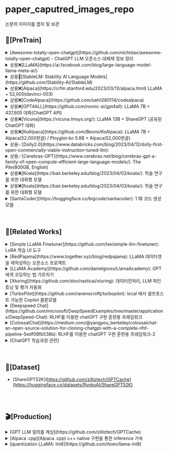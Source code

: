 
# paper_caputred_images_repo
논문의 이미지를 캡처 및 보관



## 🎁[PreTrain]

<details>
<summary>[Awesome-totally-open-chatgpt](https://github.com/nichtdax/awesome-totally-open-chatgpt) - ChatGPT LLM 오픈소스 대체제 정보 정리</summary>

```
- ChatGPT는 채팅을 위한 RLHF가 적용된 GPT-3.5
- 채팅 시스템을 위한 다른 언어 모델을 적용한 오픈소스들만 나열
- 4가지 태그로 구분
  - B: Bare(데이터 없음, 모델 가중치 없음, 채팅 시스템 없음)
  - M: Mildly bare(데이터 있음, 모델 가중치 있음, API를 이용한 기본 채팅)
  - F: Full(데이터 있음, 모델 가중치 있음, TUI와 GUI를 포함한 팬시한 채팅 시스템)
  - C: Complicated(세미 오픈소스, 실제론 오픈소스 아님, 클로즈 모델 기반,..)
- 리스트
  - lucidrains/PaLM-rlhf-pytorch : Bare
  - togethercomputer/OpenChatKit : Full
  - oobabooga/text-generation-webui : Full
  - KoboldAI/KoboldAI-Client : Full
  - LAION-AI/Open-Assistant : Full
  - tatsu-lab/stanford_alpaca : Complicated
  - BlinkDL/ChatRWKV : Full
  - THUDM/ChatGLM-6B : Full
  - bigscience-workshop/xmtf : Standard
  - carperai/trlx : Bare
  - databrickslabs/dolly : Standard
  - LianjiaTech/BELLE : Standard
  - ethanyanjiali/minChatGPT : Standard
  - cerebras/Cerebras-GPT : Standard
  - TavernAI/TavernAI : Full
  - Cohee1207/SillyTavern : Full
  - h2oai/h2ogpt : full
  - mlc-ai/web-llm : Full
  - Stability-AI/StableLM : Full
  - clue-ai/ChatYuan : Full
```

</details>

<details>
<summary>상용❌[LLaMA](https://ai.facebook.com/blog/large-language-model-llama-meta-ai/)</summary>
<div markdown="1">
  
  ```
- 7B, 13B, 33B, 65B 의 4가지 사이즈로 공개
- 훨씬 작은 규모지만, 데이터 학습 강화 및 파인 튜닝하여 더 큰 규모의 모델과 비교가능한 효율적인 모델
- 33B/65B는 1조 4천억개의 토큰으로 훈련됨(7B는 1조)
- "13B 모델이 175B인 GPT-3보다 뛰어나고, 65B는 훨씬 더 큰 Chinchilla70B 및 PaLM-540B 와 경쟁 가능"
- 인공지능 연구등 비상업적 용도로만 활용 가능(신청하여 승인 필요)
  ```
</div>
</details>


<details>
<summary>상용🔺[StableLM: Stability AI Language Models](https://github.com/Stability-AI/StableLM)</summary>
<div markdown="1">
  
  ```
- 3B/7B 모델을 공개, 15B/30B/65B 모델도 공개 예정이고 175B까지 계획중. 학습코드는 공개되어 있지 않음.
- 모델은 CC BY-SA-4.0 라이센스로 출처 표기시 상업적 이용 가능
- 오픈 데이터셋인 The Pile에 기반했지만 3배 크기인 1.5T 토큰을 가지는 새로운 데이터셋으로 훈련
- 컨텍스트 길이는 4096 토큰
- PoC로 Alpaca 프로시져를 따라서 파인튜닝한 StableLM-Tuned-Alpha-7B 모델도 공개
- 5개의 대화형 데이터셋을 이용 : Stanford's Alpaca, Nomic-AI's gpt4all, RyokoAI's ShareGPT52K datasets, Databricks labs' Dolly, Anthropic's HH
- 챗봇 데모는 Hugging Face에 공개
  ```
</div>
</details>

<details>
<summary>상용❌[Alpaca](https://crfm.stanford.edu/2023/03/13/alpaca.html) LLaMA + 52,000(davinci-003)</summary>

  ```
-   LLaMA 모델의 큰 약점은 질문-답변을 위한 "명령어-튜닝"이 부족하다는 것
-   OpenAI의 큰 혁신중 하나는 GPT-3에 명령어 튜닝을 추가한 것
-   스탠포드 CRFM에서 메타의 LLaMA 7B를 52K Instruction-Following 데이터를 통해서 파인튜닝
-   OpenAI의 GPT-3.5(text-davinci-003)와 비슷하게 동작하지만, 매우 작고 저렴
-   스탠포드는 여기에 52000개의 훈련 예제를 제공하고 $100 만으로 훈련 가능하게 해줌
-   가장 작은 7B 모델은 이제 라즈베리파이/모바일 폰에서도 도는데, 매우 인상적인 결과를 뽑아내줌
-   하지만, 아직 상업용은 아님(3가지 이유에서 불가능. LLaMA의 라이센스/명령어셋 데이터를 OpenAI 모델에서 만들어냄/안전조치를 설계하지 않음)
-   Alpaca는 52K의 예제와 $100의 비용으로도 7B 모델(4bit 양자화로 4GB로 줄인) 파인 튜닝이 가능하며, 최신 text-davinci-003 과 비슷한 결과를 낼수 있다는 것을 보여줌
  ```
  
</div>
</details>

<details>
<summary>상용❌[CodeAlpaca](https://github.com/sahil280114/codealpaca)</summary>



  ```
-   스탠포드 Alpaca 7B/13B 기반으로 개발자가 코딩 작업에 사용하기 좋게 튜닝한 모델
-   코드 생성에 관련된 20K 짜리 Instruction Following 데이터([`data/code_alpaca_20k.json`](https://github.com/sahil280114/codealpaca/blob/master/data/code_alpaca_20k.json)로 교체 (Self-Instruct 기술 이용)
-   데이터 생성 파이프라인을 일부 수정: 일반 작업이 아닌 코드 생성/편집/최적화에 관련되게 프롬프트를 변경
-   Hugging Face 훈련 코드와 Deepspeed 로 파인 튜닝
  ```
  
</div>
</details>

<details>
<summary>상용❌[GPT4ALL](https://github.com/nomic-ai/gpt4all): LLaMA 7B + 437,605 대화(ChatGPT API)</summary>

```
- 어시스턴트 스타일 대규모 언어모델
- 수집된 데이터, 데이터 수집 프로시져, 훈련 코드, 최종 모델 가중치 등을 모두 공개
- GPT 3.5 Turbo로 생성된 800k 데이터(코드/스토리/대화)로 훈련
- LAION OIG, 스택오버플로우의 코딩 질문, Big-Science/P3 의 명령어 튜닝 등을 기본 데이터 셋으로 활용
- 스탠포드 알파카 등을 참고하고, 데이터를 ATLAS에 올려서 큐레이션 및 클리닝 진행
```
</details>

<details>
<summary>상용❌[Vicuna](https://vicuna.lmsys.org/): LLaMA 13B + ShareGPT (공유된 ChatGPT 대화)</summary>

```
- LLaMA 를 ShareGPT에 공유된 7만개의 사용자 대화로 파인 튜닝
- ChatGPT 및 구글 Bard 대비 90% 이상의 품질을 보여줌
- 훈련/서빙 코드 및 온라인 데모 포함
- Alpaca 에 메모리 최적화 적용 및 다단계 대화를 고려하고, Spot Instance로 비용을 절감(훈련비용은 약 $300 정도)
```
</details>


<details>
<summary>상용❌[KoAlpaca](https://github.com/Beomi/KoAlpaca): LLaMA 7B + Alpaca(52,000한글) / Ployglot-ko 5.8B + Alpaca(52,000한글)</summary>

```
- 스탠포드의 Alpaca 모델 학습방식과 동일한 방식으로 학습
- 백본모델로 Polyglot-ko 5.8B 와 LLaMA 7B 를 이용
- LLaMA는 한국어 데이터셋 학습이 부족해서 한국어 성능이 낮음, 한국어 모델을 추가로 학습
- LLaMA의 52k 명령어 데이터 셋은 DeepL API로 번역
```
</details>

<details>
<summary>상용✅[Dolly2.0](https://www.databricks.com/blog/2023/04/12/dolly-first-open-commercially-viable-instruction-tuned-llm): </summary>

```
- 세계 최초의 진정한 개방형 Instruction-Tuned LLM
- 전체 훈련 코드, 데이터 셋, 모델 가중치를 모두 공개. 즉 개인/회사 누구든 자신의 강력한 LLM을 생성 및 소유 가능
- 사람이 생성한 명령어 databricks-dolly-15k 데이터셋으로 파인 튜닝
- 15000개의 프롬프트/답변 페어. 누구나 변경/확장 가능하며 상업용도로도 사용 가능
  (Alpaca, Koala, GPT4All, Vicuna 등은 모두 상업용 사용 불가)
- 이 데이터는 5천명의 databricks 직원들이 직접 작성한 것
- EleutherAI pythia 12B 파라미터 언어 모델 기반
```
</details>

<details>
<summary>상용✅[Cerebras-GPT](https://www.cerebras.net/blog/cerebras-gpt-a-family-of-open-compute-efficient-large-language-models/): The Pile(800GB, English)</summary>

```
- OpenAI GPT-3을 기반으로 deepmind가 2022.3월 공개
- Chinchilla 방식으로 학습
- 학습 시간이 짧고, 비용이 낮고, 소비 전력이 적은 것이 특징
- 모델, 가중치, 체크포인트 모두 Apache 2.0 라이선스로 공개
- 111m, 256m, 590m, 1.3B, 2.7B, 6.7B, 13B 공개
- 타 모델 대비 높은 효율을 보인다고 주장
```
</details>

<details>
<summary>상용❌[Koala](https://bair.berkeley.edu/blog/2023/04/03/koala/): 학술 연구를 위한 대화형 모델</summary>

```
- Alpaca와 비슷하게 LLaMA를 대화 및 명령 셋으로 훈련한 Koala-13B 모델
- 다양한 쿼리에 대해 Alpaca 보다 선호되는 결과를 생성하며, 적어도 절반 이상의 경우에 ChatGPT와 동일한 응답 생성 가능
- 웹에서 수집한 오픈소스 대화 데이터로 Supervised Fine-Tuning
  - ShareGPT의 60K 대화
  - HC3의 87K 질답 예제
  - Open Instruction Generalist (OIG)
  - Stanford Alpaca 가 공개한 52K 데이터셋
  - Anthropic HH (160K)
  - OpenAI WebGPT (20K))
  - OpenAI Summarization (93K)
```
</details>


<details>
<summary>상용❌[Koala](https://bair.berkeley.edu/blog/2023/04/03/koala/): 학술 연구를 위한 대화형 모델</summary>

```
- Alpaca와 비슷하게 LLaMA를 대화 및 명령 셋으로 훈련한 Koala-13B 모델
- 다양한 쿼리에 대해 Alpaca 보다 선호되는 결과를 생성하며, 적어도 절반 이상의 경우에 ChatGPT와 동일한 응답 생성 가능
- 웹에서 수집한 오픈소스 대화 데이터로 Supervised Fine-Tuning
  - ShareGPT의 60K 대화
  - HC3의 87K 질답 예제
  - Open Instruction Generalist (OIG)
  - Stanford Alpaca 가 공개한 52K 데이터셋
  - Anthropic HH (160K)
  - OpenAI WebGPT (20K))
  - OpenAI Summarization (93K)
```
</details>


<details>
<summary>[SantaCoder](https://huggingface.co/bigcode/santacoder): 1.1B 코드 생성 모델</summary>

```
- Python, Java, Javascript 코드로 학습한 멀티언어 랭귀지 모델
- LTR 생성 및 Infilling에서 페이스북의 InCoder(6.7B) / 세일즈포스의 CodeGen-Multi (2.7B) 보다는 뛰어나다고
- BigCode가 공개했던 The-Stack v1.1(6TB) 데이터셋의 일부를 사용
```
</details>





<br>
<br>

## 🎢[Related Works]

<details>
<summary>[Simple LLaMA Finetuner](https://github.com/lxe/simple-llm-finetuner): LoRA 학습 UI 도구</summary>

```
- 초보자도 쉽게 LLaMA-7B를 파인 튜닝 할수 있게 해주는 간단하고 직관적인 UI 도구
  - 데이터셋 관리, 파라미터 커스터마이징, 모델을 학습하고, 추론 기능을 평가
- PEFT 라이브러로 LoRA를 이용, 일반 NVIDIA GPU에서도 실행 가능
- Linux 또는 WSL, 16GB 이상의 램을 가진 최신 NVIDIA GPU 필요
```
</details>

<details>
<summary>[RedPajama](https://www.together.xyz/blog/redpajama): LLaMA 데이터셋을 재작성하는 오픈소스 프로젝트</summary>

```
- LLaMA, Alpaca, Vicuna 같은 반개방형 모델이 아니라 재현가능하고 완전한 개방형 언어 모델을 만들기 위한 프로젝트
- 3가지 구성요소
  - 높은 품질과 넓은 커버리지를 가진 Pre-Training 데이터
  - 이 데이터 기반으로 대규모로 학습된 베이스 모델
  - 베이스 보델은 안전하고 사용가능하게 만들기 위한 인스트럭션 튜닝 데이터와 모델
- 첫번째 컴포넌트로 RedPajama-Data-1T 데이터셋을 공개
  - LLaMA 논문에 설명된 레시피에 따라서 생성한 1.2조개의 토큰으로 구성된 완전 개방형 데이터 셋
  - HuggingFace를 통해 다운로드 가능. 전체 5TB(3TB로 압축하여 배포)
  - 7개의 데이터 조각으로 구성 : 각각 전처리와 필터링하여 LLaMA 논문과 비슷한 갯수로 구성(전처리 방법 및 필터 역시 GitHub에 공개)
    - CommonCrawl (878b) - 웹 크롤링 데이터
    - C4 (175b) - Colossal, Cleaned version of Common Crawl
    - GitHub (59b) - 라이센스와 품질로 필터링된 GitHub의 데이터
    - arXiv (28b) - 과학 논문과 기사들 (boilerplate 제거)
    - Books (26b) - 콘텐츠 유사성에 따라서 중복을 제거한 공개 서적 Corpus
    - Wikipedia (24b) - 위키피디어의 일부 페이지들 (boilerplate 제거)
    - StackExchange (20b) - 스택익스체인지의 일부 페이지들 (boilerplate 제거)
- 다음 단계는 강력한 베이스모델을 훈련하는 것. 몇주내로 공개 예정
- 명령어 튜닝은 OpenChatkit을 통해서 제공된 것으로 할 예정
```
</details>

<details>
<summary>[LLaMA Academy](https://github.com/danielgross/LlamaAcademy): GPT에게 코딩하는 법 가르치기</summary>

```
- LLaMA, LoRA, LangChain을 활용하여 GPT에게 API 문서를 읽는 법을 학습시키기
- OpenAI Api 활용(GPT 3.5 Turbo, GPT4)
- API 문서에 대해서 LlamaAcademy를 실행하면 새로운 LLaMA 모델이 생성
- 해당 모델을 서버에서 호스팅하면, 사용자들에게 해당 API에 대한 호출 코드를 작성해주는 게 가능
```
![image](https://user-images.githubusercontent.com/36894403/234182487-d4ef1215-0eb0-49b0-b1f4-28fc2da8558b.png)

</details>

<details>
<summary>[Xturing](https://github.com/stochasticai/xturing): 데이터전처리, LLM 파인튜닝 및 평가 자동화</summary>

> xturing provides fast, efficient and simple fine-tuning of LLMs, such as LLaMA, GPT-J, Galactica, and more. By providing an easy-to-use interface for fine-tuning LLMs to your own data and application, xTuring makes it simple to build, customize and control LLMs. The entire process can be done inside your computer or in your private cloud, ensuring data privacy and security.

```
- LLaMA, GPT-J, GPT-2 같은 LLM을 빠르고, 효율적으로 파인 튜닝하는 오픈소스 도구
- 다양한 소스에서 데이터를 가져와서 LLM들이 이해할 수 있는 포맷으로 전처리
- 빠른 튜닝을 위해 싱글~멀티 GPU 활용
- 메모리 효율적인 기술(LoRA 같은)을 활용하여 비용 절감
- 다양한 파인 튜닝 방법들을 평가헤서 최적의 모델 찾기
- 잘 정의된 메트릭을 통해 파인 튜닝 모델들을 평가
```

</details>

<details>
<summary>[TurboPilot](https://github.com/ravenscroftj/turbopilot): local 에서 셀프호스트 가능한 Copilot 클론모델</summary>

```
- llama.cpp 를 이용해서 6b 파라미터 Salesforce Codegen 모델을 4GiB 램에서 실행
- 미리 변환해둔 모델(2B/6B) 모델 제공 (C/C++/Go/Java/JavaScript/Python으로 사전 학습) 또는 자신이 직접 변환 가능
- TurboPilot 서버를 바이너리로 실행하거나 도커로 실행
- 멀티코어중 몇개의 CPU를 사용할 것인지 지정 가능
- VSCode용 FauxPilot Plugin 이용
```

</details>

<details>
<summary>[Deepspeed Chat](https://github.com/microsoft/DeepSpeedExamples/tree/master/applications/DeepSpeed-Chat): RLHF를 이용한 chatGPT 구현 훈련용 프레임워크</summary>

```
- 빠르고 저렴하며 확장 가능한 개방형 시스템 프레임워크
- End-to-End RLHF(Reinforcement Learning Human Feedback)를 통해 모든 규모의 고품질 ChatGPT 스타일 모델을 생성 가능
- 1클릭으로 48GB 메모리가 장착된 NVIDIA A6000 GPU 한대로 1.3B 파라미터 ChatGPT 모델을 1.36시간내에 훈련, 생성 및 서빙 가능
- Databricks Dolly, CarperAI-TRLX, Huggingface-PEFT 등이 이용중
```

</details>


<details>
<summary>[ColossalChat](https://medium.com/@yangyou_berkeley/colossalchat-an-open-source-solution-for-cloning-chatgpt-with-a-complete-rlhf-pipeline-5edf08fb538b): RLHF를 이용한 chatGPT 구현 훈련용 프레임워크-2</summary>

```
- LLaMA 모델을 기반
  - Supervised 데이터 수집
  - Supervised 파인 튜닝
  - Reward 모델 학습
  - Reinforcement Learning 파인 튜닝
- 포함하는 콘텐츠
  - 온라인에서 실행하는 인터랙티브 데모
  - 7B/13B 모델을 포함하는 완전한 RLHF 훈련코드 오픈소스
  - 중국어/영어로 구성된 104k bilingual 데이터셋
  - 7B모델의 4-bit 양자화. 4GB GPU 메모리만 필요
  - 모델 가중치 포함. 싱글 서버에서 간단히 재생산 가능
  - 대형 모델/데이터셋/최적화 등도 계속 추가 에정
```

</details>



<details>
<summary>[ChatGPT 학습과정 관련]</summary>

```
1) 📄[챗GPT는 어떻게 학습되었을까 - Human Feedback Reinforcement Learning (RLHF)]
   - https://littlefoxdiary.tistory.com/111
2) 🎞[긴급 세미나. 2부 (실전) ChatGPT-replica 만들기 코드실습 (전자통신부설연구소 고우영 선임연구원)]
   - https://www.youtube.com/watch?v=Iq8erq62s8c&ab_channel=AI%ED%94%84%EB%A0%8C%EC%A6%88
```

</details>









<br>
<br>

## 💾[Dataset]

- [ShareGPT52K](https://github.com/zilliztech/GPTCache](https://huggingface.co/datasets/RyokoAI/ShareGPT52K)
 
 
 
 
 
 
 
 
 
<br>
<br>

## 🎬[Production] 

<details>
<summary> [GPT LLM 질의를 캐싱](https://github.com/zilliztech/GPTCache)</summary>
</details>
<details>
<summary> [Alpaca .cpp](Alpaca .cpp) c++ native 구현을 통한 inference 가속 </summary>
</details>
<details>
<summary>[quantization LLaMA: Int8](https://github.com/tloen/llama-int8)</summary>

```
- Meta의 LLaMA-13B를 24 GiB램만으로 돌릴 수 있게 해주는 포크 버전
- 즉, RTX4090/3090 한대만으로 운영이 가능
- 이론상 LLaMA-65B 를 80GB A100 하나로 운영 가능
- 변경 내역
  - 병렬 처리 구조체 제거
  - 호스트 머신의 Weights를 정량화
  - 메모리 문제 방지를 위해 Weights를 점진적으로 로드
  - bitsandbytes 와 tqdm 이용
  - 반복 페널티 설정(기본값 1.15)
  - RTX4090 + 64GB Ubuntu 머신에서 모델 로드하고 정량화 하는데 약 25초 소요
```
</details>






 
